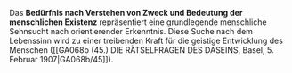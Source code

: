 
Das **Bedürfnis nach Verstehen von Zweck und Bedeutung der menschlichen Existenz** repräsentiert eine grundlegende menschliche Sehnsucht nach orientierender Erkenntnis. Diese Suche nach dem Lebenssinn wird zu einer treibenden Kraft für die geistige Entwicklung des Menschen ([[GA068b (45.) DIE RÄTSELFRAGEN DES DASEINS, Basel, 5. Februar 1907|GA068b/45]]).
